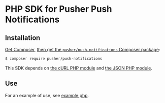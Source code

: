 # PHP SDK for Pusher Push Notifications

## Installation

[Get Composer](http://getcomposer.org/),
[then get the `pusher/push-notifications` Composer package](https://packagist.org/packages/pusher/push-notifications):

```bash
$ composer require pusher/push-notifications
```

This SDK depends on [the cURL PHP module](http://php.net/manual/en/curl.installation.php)
and [the JSON PHP module](http://php.net/manual/en/json.installation.php).

## Use

For an example of use,
see [example.php](https://github.com/pusher/push-notifications-php/blob/master/example.php).
